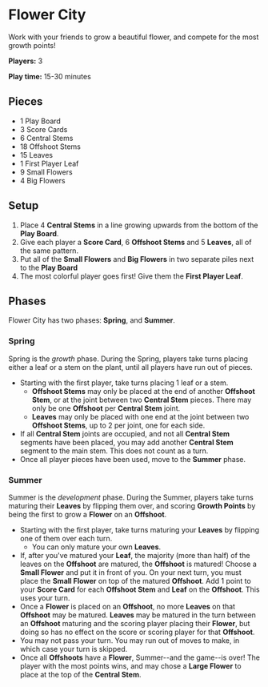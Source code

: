 # Flower City

Work with your friends to grow a beautiful flower, and compete for the most growth points!

**Players:** 3

**Play time:** 15-30 minutes

## Pieces

* 1 Play Board
* 3 Score Cards
* 6 Central Stems
* 18 Offshoot Stems
* 15 Leaves
* 1 First Player Leaf
* 9 Small Flowers
* 4 Big Flowers

## Setup

1. Place 4 **Central Stems** in a line growing upwards from the bottom of the **Play Board**.
2. Give each player a **Score Card**, 6 **Offshoot Stems** and 5 **Leaves**, all of the same pattern.
3. Put all of the **Small Flowers** and **Big Flowers** in two separate piles next to the **Play Board**
3. The most colorful player goes first! Give them the **First Player Leaf**.

## Phases

Flower City has two phases: **Spring**, and **Summer**.

### Spring
Spring is the _growth_ phase. During the Spring, players take turns placing either a leaf or a stem on the plant, until all players have run out of pieces.

* Starting with the first player, take turns placing 1 leaf or a stem.
	* **Offshoot Stems** may only be placed at the end of another **Offshoot Stem**, or at the joint between two **Central Stem** pieces. There may only be one **Offshoot** per **Central Stem** joint. 
	* **Leaves** may only be placed with one end at the joint between two **Offshoot Stems**, up to 2 per joint, one for each side.
* If all **Central Stem** joints are occupied, and not all **Central Stem** segments have been placed, you may add another **Central Stem** segment to the main stem. This does not count as a turn.
* Once all player pieces have been used, move to the **Summer** phase.


### Summer
Summer is the _development_ phase. During the Summer, players take turns maturing their **Leaves** by flipping them over, and scoring **Growth Points** by being the first to grow a **Flower** on an **Offshoot**.

* Starting with the first player, take turns maturing your **Leaves** by flipping one of them over each turn.
	* You can only mature your own **Leaves**.
* If, after you've matured your **Leaf**, the majority (more than half) of the leaves on the **Offshoot** are matured, the **Offshoot** is matured! Choose a **Small Flower** and put it in front of you. On your next turn, you must place the **Small Flower** on top of the matured **Offshoot**. Add 1 point to your **Score Card** for each **Offshoot Stem** and **Leaf** on the **Offshoot**. This uses your turn.
* Once a **Flower** is placed on an **Offshoot**, no more **Leaves** on that **Offshoot** may be matured. **Leaves** may be matured in the turn between an **Offshoot** maturing and the scoring player placing their **Flower**, but doing so has no effect on the score or scoring player for that **Offshoot**.
* You may not pass your turn. You may run out of moves to make, in which case your turn is skipped.
* Once all **Offshoots** have a **Flower**, Summer--and the game--is over! The player with the most points wins, and may chose a **Large Flower** to place at the top of the **Central Stem**.

